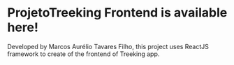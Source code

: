 # ProjetoTreeking Frontend is available here!
Developed by Marcos Aurélio Tavares Filho, this project uses ReactJS framework to create of the frontend of Treeking app.
